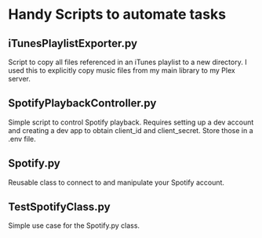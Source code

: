# Handy Scripts to automate tasks

## iTunesPlaylistExporter.py
Script to copy all files referenced in an iTunes playlist to a new directory.  I used this to explicitly copy music files from my main library to my Plex server.

## SpotifyPlaybackController.py
Simple script to control Spotify playback.  Requires setting up a dev account and creating a dev app to obtain client_id and client_secret.  Store those in a .env file.

## Spotify.py
Reusable class to connect to and manipulate your Spotify account.

## TestSpotifyClass.py
Simple use case for the Spotify.py class.

